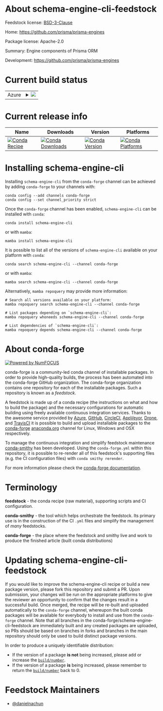 About schema-engine-cli-feedstock
=================================

Feedstock license: [BSD-3-Clause](https://github.com/conda-forge/schema-engine-cli-feedstock/blob/main/LICENSE.txt)

Home: https://github.com/prisma/prisma-engines

Package license: Apache-2.0

Summary: Engine components of Prisma ORM

Development: https://github.com/prisma/prisma-engines

Current build status
====================


<table>
    
  <tr>
    <td>Azure</td>
    <td>
      <details>
        <summary>
          <a href="https://dev.azure.com/conda-forge/feedstock-builds/_build/latest?definitionId=25096&branchName=main">
            <img src="https://dev.azure.com/conda-forge/feedstock-builds/_apis/build/status/schema-engine-cli-feedstock?branchName=main">
          </a>
        </summary>
        <table>
          <thead><tr><th>Variant</th><th>Status</th></tr></thead>
          <tbody><tr>
              <td>linux_64</td>
              <td>
                <a href="https://dev.azure.com/conda-forge/feedstock-builds/_build/latest?definitionId=25096&branchName=main">
                  <img src="https://dev.azure.com/conda-forge/feedstock-builds/_apis/build/status/schema-engine-cli-feedstock?branchName=main&jobName=linux&configuration=linux%20linux_64_" alt="variant">
                </a>
              </td>
            </tr><tr>
              <td>linux_aarch64</td>
              <td>
                <a href="https://dev.azure.com/conda-forge/feedstock-builds/_build/latest?definitionId=25096&branchName=main">
                  <img src="https://dev.azure.com/conda-forge/feedstock-builds/_apis/build/status/schema-engine-cli-feedstock?branchName=main&jobName=linux&configuration=linux%20linux_aarch64_" alt="variant">
                </a>
              </td>
            </tr><tr>
              <td>osx_64</td>
              <td>
                <a href="https://dev.azure.com/conda-forge/feedstock-builds/_build/latest?definitionId=25096&branchName=main">
                  <img src="https://dev.azure.com/conda-forge/feedstock-builds/_apis/build/status/schema-engine-cli-feedstock?branchName=main&jobName=osx&configuration=osx%20osx_64_" alt="variant">
                </a>
              </td>
            </tr><tr>
              <td>osx_arm64</td>
              <td>
                <a href="https://dev.azure.com/conda-forge/feedstock-builds/_build/latest?definitionId=25096&branchName=main">
                  <img src="https://dev.azure.com/conda-forge/feedstock-builds/_apis/build/status/schema-engine-cli-feedstock?branchName=main&jobName=osx&configuration=osx%20osx_arm64_" alt="variant">
                </a>
              </td>
            </tr>
          </tbody>
        </table>
      </details>
    </td>
  </tr>
</table>

Current release info
====================

| Name | Downloads | Version | Platforms |
| --- | --- | --- | --- |
| [![Conda Recipe](https://img.shields.io/badge/recipe-schema--engine--cli-green.svg)](https://anaconda.org/conda-forge/schema-engine-cli) | [![Conda Downloads](https://img.shields.io/conda/dn/conda-forge/schema-engine-cli.svg)](https://anaconda.org/conda-forge/schema-engine-cli) | [![Conda Version](https://img.shields.io/conda/vn/conda-forge/schema-engine-cli.svg)](https://anaconda.org/conda-forge/schema-engine-cli) | [![Conda Platforms](https://img.shields.io/conda/pn/conda-forge/schema-engine-cli.svg)](https://anaconda.org/conda-forge/schema-engine-cli) |

Installing schema-engine-cli
============================

Installing `schema-engine-cli` from the `conda-forge` channel can be achieved by adding `conda-forge` to your channels with:

```
conda config --add channels conda-forge
conda config --set channel_priority strict
```

Once the `conda-forge` channel has been enabled, `schema-engine-cli` can be installed with `conda`:

```
conda install schema-engine-cli
```

or with `mamba`:

```
mamba install schema-engine-cli
```

It is possible to list all of the versions of `schema-engine-cli` available on your platform with `conda`:

```
conda search schema-engine-cli --channel conda-forge
```

or with `mamba`:

```
mamba search schema-engine-cli --channel conda-forge
```

Alternatively, `mamba repoquery` may provide more information:

```
# Search all versions available on your platform:
mamba repoquery search schema-engine-cli --channel conda-forge

# List packages depending on `schema-engine-cli`:
mamba repoquery whoneeds schema-engine-cli --channel conda-forge

# List dependencies of `schema-engine-cli`:
mamba repoquery depends schema-engine-cli --channel conda-forge
```


About conda-forge
=================

[![Powered by
NumFOCUS](https://img.shields.io/badge/powered%20by-NumFOCUS-orange.svg?style=flat&colorA=E1523D&colorB=007D8A)](https://numfocus.org)

conda-forge is a community-led conda channel of installable packages.
In order to provide high-quality builds, the process has been automated into the
conda-forge GitHub organization. The conda-forge organization contains one repository
for each of the installable packages. Such a repository is known as a *feedstock*.

A feedstock is made up of a conda recipe (the instructions on what and how to build
the package) and the necessary configurations for automatic building using freely
available continuous integration services. Thanks to the awesome service provided by
[Azure](https://azure.microsoft.com/en-us/services/devops/), [GitHub](https://github.com/),
[CircleCI](https://circleci.com/), [AppVeyor](https://www.appveyor.com/),
[Drone](https://cloud.drone.io/welcome), and [TravisCI](https://travis-ci.com/)
it is possible to build and upload installable packages to the
[conda-forge](https://anaconda.org/conda-forge) [anaconda.org](https://anaconda.org/)
channel for Linux, Windows and OSX respectively.

To manage the continuous integration and simplify feedstock maintenance
[conda-smithy](https://github.com/conda-forge/conda-smithy) has been developed.
Using the ``conda-forge.yml`` within this repository, it is possible to re-render all of
this feedstock's supporting files (e.g. the CI configuration files) with ``conda smithy rerender``.

For more information please check the [conda-forge documentation](https://conda-forge.org/docs/).

Terminology
===========

**feedstock** - the conda recipe (raw material), supporting scripts and CI configuration.

**conda-smithy** - the tool which helps orchestrate the feedstock.
                   Its primary use is in the construction of the CI ``.yml`` files
                   and simplify the management of *many* feedstocks.

**conda-forge** - the place where the feedstock and smithy live and work to
                  produce the finished article (built conda distributions)


Updating schema-engine-cli-feedstock
====================================

If you would like to improve the schema-engine-cli recipe or build a new
package version, please fork this repository and submit a PR. Upon submission,
your changes will be run on the appropriate platforms to give the reviewer an
opportunity to confirm that the changes result in a successful build. Once
merged, the recipe will be re-built and uploaded automatically to the
`conda-forge` channel, whereupon the built conda packages will be available for
everybody to install and use from the `conda-forge` channel.
Note that all branches in the conda-forge/schema-engine-cli-feedstock are
immediately built and any created packages are uploaded, so PRs should be based
on branches in forks and branches in the main repository should only be used to
build distinct package versions.

In order to produce a uniquely identifiable distribution:
 * If the version of a package **is not** being increased, please add or increase
   the [``build/number``](https://docs.conda.io/projects/conda-build/en/latest/resources/define-metadata.html#build-number-and-string).
 * If the version of a package **is** being increased, please remember to return
   the [``build/number``](https://docs.conda.io/projects/conda-build/en/latest/resources/define-metadata.html#build-number-and-string)
   back to 0.

Feedstock Maintainers
=====================

* [@danielnachun](https://github.com/danielnachun/)

